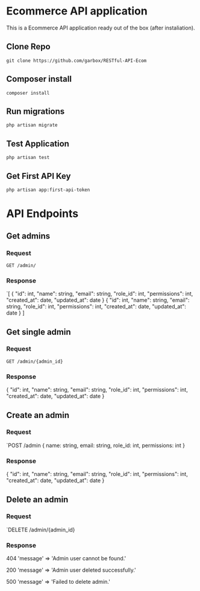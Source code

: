# Ecommerce API application

This is a Ecommerce API application ready out of the box (after instaliation).

## Clone Repo

    git clone https://github.com/garbox/RESTful-API-Ecom

## Composer install

    composer install

## Run migrations

    php artisan migrate

## Test Application

    php artisan test

## Get First API Key

    php artisan app:first-api-token   

# API Endpoints 

## Get admins

### Request

`GET /admin/`

### Response
`[
    { 
        "id": int, 
        "name": string, 
        "email": string, 
        "role_id": int, 
        "permissions": int, 
        "created_at": date, 
        "updated_at": date
    }
    { 
        "id": int, 
        "name": string, 
        "email": string, 
        "role_id": int, 
        "permissions": int, 
        "created_at": date, 
        "updated_at": date 
    }
]   

## Get single admin

### Request

`GET /admin/{admin_id}`

### Response
{ 
    "id": int, 
    "name": string, 
    "email": string, 
    "role_id": int, 
    "permissions": int, 
    "created_at": date, 
    "updated_at": date
}



## Create an admin

### Request

`POST /admin
{
    name: string,
    email: string,
    role_id: int,
    permissions: int
}

### Response
{ 
    "id": int, 
    "name": string, 
    "email": string, 
    "role_id": int, 
    "permissions": int, 
    "created_at": date, 
    "updated_at": date
}

## Delete an admin

### Request

`DELETE /admin/{admin_id}

### Response
404 
'message' => 'Admin user cannot be found.'

200
'message' => 'Admin user deleted successfully.'

500
'message' => 'Failed to delete admin.'